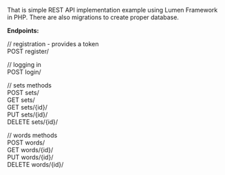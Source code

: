 That is simple REST API implementation example using Lumen Framework in PHP.
There are also migrations to create proper database.

<b>Endpoints:</b>

// registration - provides a token </br>
POST register/ </br>

// logging in </br>
POST login/  </br>

// sets methods </br>
POST sets/  </br>
GET sets/ </br>
GET sets/{id}/ </br>
PUT sets/{id}/  </br>
DELETE sets/{id}/ </br>

// words methods </br>
POST words/ </br>
GET words/{id}/ </br>
PUT words/{id}/ </br>
DELETE words/{id}/ </br>
